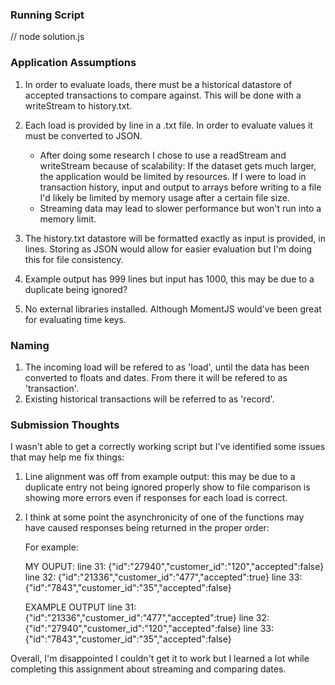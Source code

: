 ### Running Script

// node solution.js

### Application Assumptions

1.  In order to evaluate loads, there must be a historical datastore of accepted transactions to compare against. This will be done with a writeStream to history.txt.

2.  Each load is provided by line in a .txt file. In order to evaluate values it must be converted to JSON.

    - After doing some research I chose to use a readStream and writeStream because of scalability: If the dataset gets much larger, the application would be limited by resources. If I were to load in transaction history, input and output to arrays before writing to a file I'd likely be limited by memory usage after a certain file size.
    - Streaming data may lead to slower performance but won't run into a memory limit.

3.  The history.txt datastore will be formatted exactly as input is provided, in lines. Storing as JSON would allow for easier evaluation but I'm doing this for file consistency.

4.  Example output has 999 lines but input has 1000, this may be due to a duplicate being ignored?

5.  No external libraries installed. Although MomentJS would've been great for evaluating time keys.

### Naming

1. The incoming load will be refered to as 'load', until the data has been converted to floats and dates. From there it will be refered to as 'transaction'.
2. Existing historical transactions will be referred to as 'record'.

### Submission Thoughts

I wasn't able to get a correctly working script but I've identified some issues that may help me fix things:

1. Line alignment was off from example output: this may be due to a duplicate entry not being ignored properly show to file comparison is showing more errors even if responses for each load is correct.

2. I think at some point the asynchronicity of one of the functions may have caused responses being returned in the proper order:

   For example:

   MY OUPUT:
   line 31: {"id":"27940","customer_id":"120","accepted":false}
   line 32: {"id":"21336","customer_id":"477","accepted":true}
   line 33: {"id":"7843","customer_id":"35","accepted":false}

   EXAMPLE OUTPUT
   line 31: {"id":"21336","customer_id":"477","accepted":true}
   line 32: {"id":"27940","customer_id":"120","accepted":false}
   line 33: {"id":"7843","customer_id":"35","accepted":false}

Overall, I'm disappointed I couldn't get it to work but I learned a lot while completing this assignment about streaming and comparing dates.
